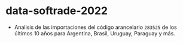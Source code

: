 # data-softrade-2022

- Analisis de las importaciones del código arancelario `283525` de los últimos 10 años para Argentina, Brasil, Uruguay, Paraguay y más. 